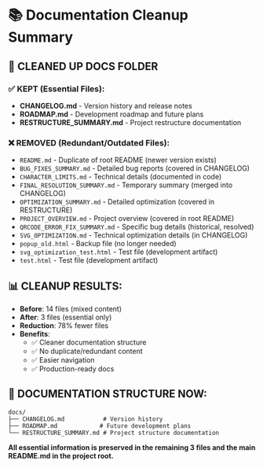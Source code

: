 # 📚 Documentation Cleanup Summary

## 🧹 **CLEANED UP DOCS FOLDER**

### ✅ **KEPT (Essential Files):**
- **CHANGELOG.md** - Version history and release notes
- **ROADMAP.md** - Development roadmap and future plans  
- **RESTRUCTURE_SUMMARY.md** - Project restructure documentation

### ❌ **REMOVED (Redundant/Outdated Files):**
- `README.md` - Duplicate of root README (newer version exists)
- `BUG_FIXES_SUMMARY.md` - Detailed bug reports (covered in CHANGELOG)
- `CHARACTER_LIMITS.md` - Technical details (documented in code)
- `FINAL_RESOLUTION_SUMMARY.md` - Temporary summary (merged into CHANGELOG)
- `OPTIMIZATION_SUMMARY.md` - Detailed optimization (covered in RESTRUCTURE)
- `PROJECT_OVERVIEW.md` - Project overview (covered in root README)
- `QRCODE_ERROR_FIX_SUMMARY.md` - Specific bug details (historical, resolved)
- `SVG_OPTIMIZATION.md` - Technical optimization details (in CHANGELOG)
- `popup_old.html` - Backup file (no longer needed)
- `svg_optimization_test.html` - Test file (development artifact)
- `test.html` - Test file (development artifact)

## 📊 **CLEANUP RESULTS:**
- **Before**: 14 files (mixed content)
- **After**: 3 files (essential only)
- **Reduction**: 78% fewer files
- **Benefits**: 
  - ✅ Cleaner documentation structure
  - ✅ No duplicate/redundant content
  - ✅ Easier navigation
  - ✅ Production-ready docs

## 🎯 **DOCUMENTATION STRUCTURE NOW:**
```
docs/
├── CHANGELOG.md           # Version history
├── ROADMAP.md            # Future development plans
└── RESTRUCTURE_SUMMARY.md # Project structure documentation
```

**All essential information is preserved in the remaining 3 files and the main README.md in the project root.**